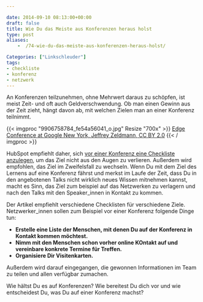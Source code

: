 ```yaml
---

date: 2014-09-10 08:13:00+00:00
draft: false
title: Wie Du das Meiste aus Konferenzen heraus holst
type: post
aliases:
    -  /74-wie-du-das-meiste-aus-konferenzen-heraus-holst/

Categories: ["Linkschleuder"]
tags:
- checkliste
- konferenz
- netzwerk
---
```


An Konferenzen teilzunehmen, ohne Mehrwert daraus zu schöpfen, ist meist Zeit- und oft auch Geldverschwendung. Ob man einen Gewinn aus der Zeit zieht, hängt davon ab, mit welchen Zielen man an einer Konferenz teilnimmt.

{{< imgproc "9906758784_fe54a56041_o.jpg" Resize "700x" >}} [Edge Conference at Google New York, Jeffrey Zeldmann, CC BY 2.0](https://www.flickr.com/photos/zeldman/9906758784) {{< / imgproc >}}

HubSpot empfiehlt daher, sich [vor einer Konferenz eine Checkliste anzulegen](https://blog.hubspot.com/marketing/conference-checklists), um das Ziel nicht aus den Augen zu verlieren. Außerdem wird empfohlen, das Ziel im Zweifelsfall zu wechseln. Wenn Du mit dem Ziel des Lernens auf eine Konferenz fährst und merkst im Laufe der Zeit, dass Du in den angebotenen Talks nicht wirklich neues Wissen mitnehmen kannst, macht es Sinn, das Ziel zum beispiel auf das Netzwerken zu verlagern und nach den Talks mit den Speaker_innen in Kontakt zu kommen.

Der Artikel empfiehlt verschiedene Checklisten für verschiedene Ziele. Netzwerker_innen sollen zum Beispiel vor einer Konferenz folgende Dinge tun:

  * **Erstelle eine Liste der Menschen, mit denen Du auf der Konferenz in Kontakt kommen möchtest.**
  * **Nimm mit den Menschen schon vorher online KOntakt auf und vereinbare konkrete Termine für Treffen.**
  * **Organisiere Dir Visitenkarten.**

Außerdem wird darauf eingegangen, die gewonnen Informationen im Team zu teilen und allen verfügbar zumachen.

Wie hältst Du es auf Konferenzen? Wie bereitest Du dich vor und wie entscheidest Du, was Du auf einer Konferenz machst?
